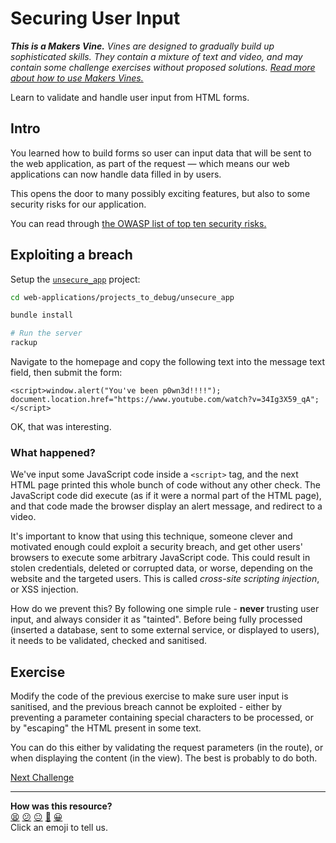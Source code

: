 # Securing User Input

_**This is a Makers Vine.** Vines are designed to gradually build up sophisticated skills.
They contain a mixture of text and video, and may contain some challenge exercises without
proposed solutions. [Read more about how to use Makers
Vines.](https://github.com/makersacademy/course/blob/main/labels/vines.md)_

Learn to validate and handle user input from HTML forms.

## Intro

You learned how to build forms so user can input data that will be sent to the web
application, as part of the request — which means our web applications can now handle data
filled in by users.

This opens the door to many possibly exciting features, but also to some security risks
for our application.

You can read through [the OWASP list of top ten security risks.](https://owasp.org/www-project-top-ten/)

## Exploiting a breach

Setup the [`unsecure_app`](../projects_to_debug/unsecure_app/) project:

```bash
cd web-applications/projects_to_debug/unsecure_app

bundle install

# Run the server
rackup 
```

Navigate to the homepage and copy the following text into the message text field, then submit the form:

```
<script>window.alert("You've been p0wn3d!!!!"); document.location.href="https://www.youtube.com/watch?v=34Ig3X59_qA";</script>
```

OK, that was interesting.

### What happened?

We've input some JavaScript code inside a `<script>` tag, and the next HTML page printed this whole bunch of code without any other check. The JavaScript code did execute (as if it were a normal part of the HTML page), and that code made the browser display an alert message, and redirect to a video.

It's important to know that using this technique, someone clever and motivated enough could exploit a security breach, and get other users' browsers to execute some arbitrary JavaScript code. This could result in stolen credentials, deleted or corrupted data, or worse, depending on the website and the targeted users. This is called _cross-site scripting injection_, or XSS injection. 

How do we prevent this? By following one simple rule - **never** trusting user input, and always consider it as "tainted". Before being fully processed (inserted a database, sent to some external service, or displayed to users), it needs to be validated, checked and sanitised.

## Exercise

Modify the code of the previous exercise to make sure user input is sanitised, and the previous breach cannot be exploited - either by preventing a parameter containing special characters to be processed, or by "escaping" the HTML present in some text.

You can do this either by validating the request parameters (in the route), or when displaying the content (in the view). The best is probably to do both.

[Next Challenge](07_deploying_render.md)

<!-- BEGIN GENERATED SECTION DO NOT EDIT -->

---

**How was this resource?**  
[😫](https://airtable.com/shrUJ3t7KLMqVRFKR?prefill_Repository=makersacademy%2Fweb-applications&prefill_File=html_challenges%2F06_securing_user_input.md&prefill_Sentiment=😫) [😕](https://airtable.com/shrUJ3t7KLMqVRFKR?prefill_Repository=makersacademy%2Fweb-applications&prefill_File=html_challenges%2F06_securing_user_input.md&prefill_Sentiment=😕) [😐](https://airtable.com/shrUJ3t7KLMqVRFKR?prefill_Repository=makersacademy%2Fweb-applications&prefill_File=html_challenges%2F06_securing_user_input.md&prefill_Sentiment=😐) [🙂](https://airtable.com/shrUJ3t7KLMqVRFKR?prefill_Repository=makersacademy%2Fweb-applications&prefill_File=html_challenges%2F06_securing_user_input.md&prefill_Sentiment=🙂) [😀](https://airtable.com/shrUJ3t7KLMqVRFKR?prefill_Repository=makersacademy%2Fweb-applications&prefill_File=html_challenges%2F06_securing_user_input.md&prefill_Sentiment=😀)  
Click an emoji to tell us.

<!-- END GENERATED SECTION DO NOT EDIT -->
